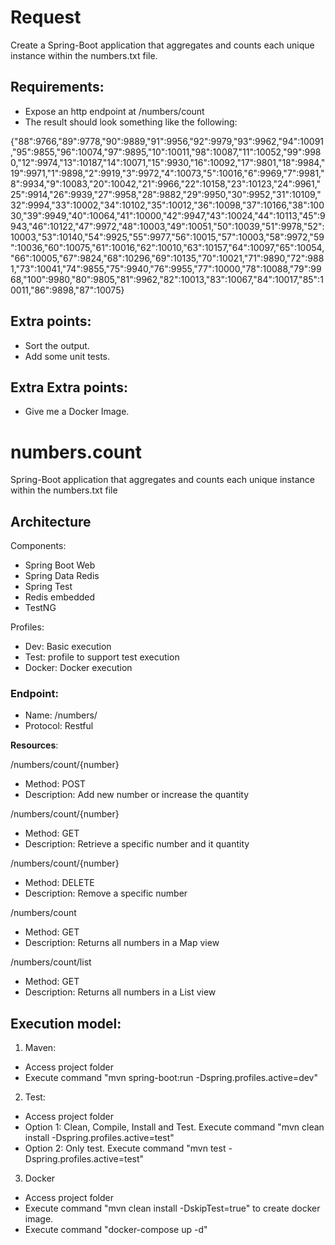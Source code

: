 # Request
Create a Spring-Boot application that aggregates and counts each unique instance within the numbers.txt file.

## Requirements:
- Expose an http endpoint at /numbers/count
- The result should look something like the following:

{"88":9766,"89":9778,"90":9889,"91":9956,"92":9979,"93":9962,"94":10091,"95":9855,"96":10074,"97":9895,"10":10011,"98":10087,"11":10052,"99":9980,"12":9974,"13":10187,"14":10071,"15":9930,"16":10092,"17":9801,"18":9984,"19":9971,"1":9898,"2":9919,"3":9972,"4":10073,"5":10016,"6":9969,"7":9981,"8":9934,"9":10083,"20":10042,"21":9966,"22":10158,"23":10123,"24":9961,"25":9914,"26":9939,"27":9958,"28":9882,"29":9950,"30":9952,"31":10109,"32":9994,"33":10002,"34":10102,"35":10012,"36":10098,"37":10166,"38":10030,"39":9949,"40":10064,"41":10000,"42":9947,"43":10024,"44":10113,"45":9943,"46":10122,"47":9972,"48":10003,"49":10051,"50":10039,"51":9978,"52":10003,"53":10140,"54":9925,"55":9977,"56":10015,"57":10003,"58":9972,"59":10036,"60":10075,"61":10016,"62":10010,"63":10157,"64":10097,"65":10054,"66":10005,"67":9824,"68":10296,"69":10135,"70":10021,"71":9890,"72":9881,"73":10041,"74":9855,"75":9940,"76":9955,"77":10000,"78":10088,"79":9968,"100":9980,"80":9805,"81":9962,"82":10013,"83":10067,"84":10017,"85":10011,"86":9898,"87":10075}

## Extra points:
- Sort the output.
- Add some unit tests.

## Extra Extra points:
- Give me a Docker Image.

# numbers.count
Spring-Boot application that aggregates and counts each unique instance within the numbers.txt file 

## Architecture

Components:

- Spring Boot Web
- Spring Data Redis
- Spring Test
- Redis embedded
- TestNG

Profiles:

- Dev: Basic execution
- Test: profile to support test execution
- Docker: Docker execution

### Endpoint:

- Name: /numbers/
- Protocol: Restful

**Resources**:

/numbers/count/{number}
- Method: POST
- Description: Add new number or increase the quantity

/numbers/count/{number}
- Method: GET
- Description: Retrieve a specific number and it quantity

/numbers/count/{number}
- Method: DELETE
- Description: Remove a specific number

/numbers/count
- Method: GET
- Description: Returns all numbers in a Map view

/numbers/count/list
- Method: GET
- Description: Returns all numbers in a List view

## Execution model:

1. Maven: 

- Access project folder
- Execute command "mvn spring-boot:run -Dspring.profiles.active=dev"


2. Test:

- Access project folder
- Option 1: Clean, Compile, Install and Test. Execute command "mvn clean install -Dspring.profiles.active=test"
- Option 2: Only test. Execute command "mvn test -Dspring.profiles.active=test"

3. Docker

- Access project folder
- Execute command "mvn clean install -DskipTest=true" to create docker image.
- Execute command "docker-compose up -d"
